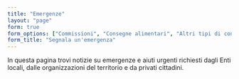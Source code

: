 ```yaml
---
title: "Emergenze"
layout: "page"
form: true
form_options: ["Commissioni", "Consegne alimentari", "Altri tipi di consegne", "Riparazioni in casa", "Trasporti da/per l'ospedale", "Sportello antiviolenza", "Sostegno famiglie", "Altro"]
form_title: "Segnala un'emergenza"
---
```


In questa pagina trovi notizie su emergenze e aiuti urgenti richiesti dagli Enti locali, dalle organizzazioni del territorio e da privati cittadini.
